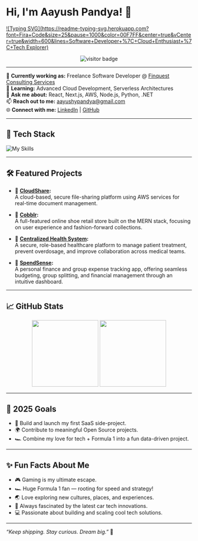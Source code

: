 # Hi, I'm Aayush Pandya! 👋

[![Typing SVG](https://readme-typing-svg.herokuapp.com?font=Fira+Code&size=25&pause=1000&color=00F7FF&center=true&vCenter=true&width=600&lines=Software+Developer+%7C+Cloud+Enthusiast+%7C+Tech Explorer)](https://git.io/typing-svg)

<p align="center">
  <img src="https://komarev.com/ghpvc/?username=aayushpandya&label=Profile+Visitors&color=0e75b6&style=flat" alt="visitor badge"/>
</p>

---

🔭 **Currently working as:** Freelance Software Developer @ [Finquest Consulting Services](https://finquestconsulting.in/)  
🌱 **Learning:** Advanced Cloud Development, Serverless Architectures  
💬 **Ask me about:** React, Next.js, AWS, Node.js, Python, .NET  
📫 **Reach out to me:** [aayushypandya@gmail.com](mailto:aayushypandya@gmail.com)  
🌐 **Connect with me:** [LinkedIn](https://www.linkedin.com/in/aayushpandya/) | [GitHub](https://github.com/aayushpandya)

---

## 🚀 Tech Stack
![My Skills](https://skillicons.dev/icons?i=react,nextjs,typescript,javascript,python,aws,nodejs,docker,kubernetes,mysql,mongodb,postgresql,azure,git)

---

## 🛠️ Featured Projects

- 🔹 **[CloudShare](https://github.com/aayushpandya/CloudShare):**  
  A cloud-based, secure file-sharing platform using AWS services for real-time document management.

- 🔹 **[Cobblr](https://github.com/aayushpandya/cobblr):**  
  A full-featured online shoe retail store built on the MERN stack, focusing on user experience and fashion-forward collections.

- 🔹 **[Centralized Health System](https://github.com/aayushpandya/CentralizedHealthSystem):**  
  A secure, role-based healthcare platform to manage patient treatment, prevent overdosage, and improve collaboration across medical teams.

- 🔹 **[SpendSense](https://github.com/aayushpandya/spendsense):**  
  A personal finance and group expense tracking app, offering seamless budgeting, group splitting, and financial management through an intuitive dashboard.

---

## 📈 GitHub Stats

<div align="center">
  
  <img height="180em" src="https://github-readme-stats.vercel.app/api?username=aayushpandya&show_icons=true&hide_border=true&theme=tokyonight&count_private=true" />
  <img height="180em" src="https://github-readme-stats.vercel.app/api/top-langs/?username=aayushpandya&layout=compact&hide_border=true&theme=tokyonight" />

</div>

---

## 🎯 2025 Goals
- 🚀 Build and launch my first SaaS side-project.
- 🌍 Contribute to meaningful Open Source projects.
- 🏎️ Combine my love for tech + Formula 1 into a fun data-driven project.

---

## ✨ Fun Facts About Me
- 🎮 Gaming is my ultimate escape.
- 🏎️ Huge Formula 1 fan — rooting for speed and strategy!
- 🌏 Love exploring new cultures, places, and experiences.
- 🚗 Always fascinated by the latest car tech innovations.
- 💻 Passionate about building and scaling cool tech solutions.

---

*“Keep shipping. Stay curious. Dream big.”* 🚀
